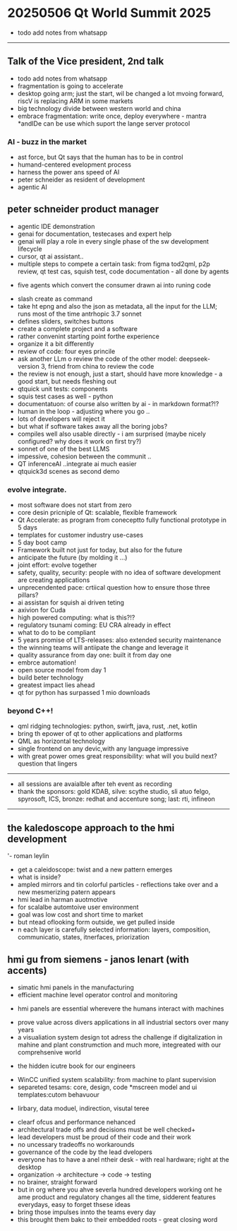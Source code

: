 # 20250506 Qt World Summit 2025
* todo add notes from whatsapp

---

## Talk of the Vice president, 2nd talk
* todo add notes from whatsapp
* fragmentation is going to accelerate
* desktop going arm; just the start, wil be changed a lot mvoing forward, riscV is replacing ARM in some markets
* big technology divide between western world and china
* embrace fragmentation: write once, deploy everywhere - mantra 
*andIDe can be use which suport the lange server protocol
### AI - buzz in the market
* ast force, but Qt says that the human has to be in control
* humand-centered evelopment process
* harness the power ans speed of AI
* peter schneider as resident of development
* agentic AI

## peter schneider product manager
* agentic IDE demonstration
* genai for documentation, testecases and expert help
* genai will play a role in every single phase of the sw development lifecycle
* cursor, qt ai assistant..
* multiple steps to compete a certain task: from figma tod2qml, p2p review, qt test cas, squish test, code documentation - all done by agents
+ five agents which convert the consumer drawn ai into runing code
* slash create as command
* take ht epng and also the json as metadata, all the input for the LLM; runs most of the time antrhopic 3.7 sonnet
* defines sliders, switches buttons
* create a complete project and a software
* rather convenint starting point forthe experience
* organize it a bit differently
* review of code: four eyes princile
* ask another LLm o review the code of the other model: deepseek-version 3, friend from china to review the code
* the review is not enough, just a start, should have more knowledge - a good start, but needs fleshing out
* qtquick unit tests: components
* squis test cases as well - python
* documentatuon: of course also written by ai - in markdown format?!?
* human in the loop - adjusting where you go ..
* lots of developers will reject it
* but what if software takes away all the boring jobs?
* compiles well also usable directly - i am surprised (maybe nicely configured? why does it work on first try?)
* sonnet of one of the best LLMS
* impessive, cohesion between the communit ..
* QT inferenceAI ..integrate ai much easier
* qtquick3d scenes as second demo

### evolve integrate.
* most software does not start from zero
* core desin pricniple of Qt: scalable, flexible framework
* Qt Accelerate: as program from coneceptto fully functional prototype in 5 days
* templates for customer industry use-cases
* 5 day boot camp
* Framework built not just for today, but also for the future
* anticipate the future (by molding it ...)
* joint effort: evolve together
* safety, quality, security: people with no idea of software development are creating applications
* unprecendented pace: crtiical question how to ensure those three pillars?
* ai assistan for squish ai driven teting
* axivion for Cuda
* high powered computing: what is this?!?
* regulatory tsunami coming: EU CRA already in effect
* what to do to be compliant
* 5 years promise of LTS-releases: also extended security maintenance
* the winning teams will antiipate the change and leverage it
* quality assurance from day one: built it from day one
* embrce automation!
* open source model from day 1
* build beter technology
* greatest impact lies ahead
* qt for python has surpassed 1 mio downloads
### beyond C++!
* qml ridging technologies: python, swirft, java, rust, .net, kotlin
* bring th epower of qt to other applications and platforms
* QML as horizontal technology
* single frontend on any devic,with any language  impressive
* with great power omes great responsibility: what will you build next? question that lingers

----
* all sessions are avaialble after teh event as recording
* thank the sponsors: gold KDAB, silve: scythe studio, sli atuo felgo, spyrosoft, ICS, bronze: redhat and accenture song; last: rti, infineon

---

## the kaledoscope approach to the hmi development
'- roman leylin
* get a caleidoscope: twist and a new pattern emerges
* what is inside?
* ampled mirrors and tin colorful particles - reflections take over and a new mesmerizing patern appears
* hmi lead in harman auotmotive
* for scalalbe automtoive user environment
* goal was low cost and short time to market
* but ntead oflooking form outside, we get pulled inside
* n each layer is carefully selected information: layers, composition, communicatio, states, itnerfaces, priorization

## hmi gu from siemens - janos lenart (with accents)
* simatic hmi panels in the manufacturing
* efficient machine level operator control and monitoring
+ hmi panels are essential wherevere the humans interact with machines
* prove value across divers applications in all industrial sectors over many years
* a visualiation system design tot adress the challenge if digitalization in mahine and plant construmction
and much more, integreated with our comprehsenive world
+ the hidden icutre book for our engineers
* WinCC unified system  scalability: from machine to plant supervision
* separeted tesams: core, design, code
*mscreen model and ui templates:cutom behavuour
+ lirbary, data moduel, indirection, visutal teree
* clearf ofcus and performance nehanced
* architectural trade offs and decisions must be well checked+
* lead developers must be proud of their code and their work
* no uncessary tradeoffs no workarounds
* governance of the code by the lead dvelopers
* everyone has to have a anel ntheir desk - with real hardware; right at the desktop
* organization -> architecture -> code -> testing
* no brainer, straight forward
* but in org where you ahve severla hundred developers working ont he ame product and regulatory changes all the time, sidderent features everydays, easy to forget thsese ideas
* bring those impulses innto the teams every day
* this brought them bakc to their embedded roots - great closing word

